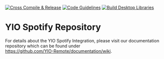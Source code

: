 [![Cross Compile & Release](https://github.com/YIO-Remote/integration.spotify/workflows/Cross%20Compile%20&%20Release/badge.svg)](https://github.com/YIO-Remote/integration.spotify/actions?query=workflow%3A%22Cross+Compile+%26+Release%22)
[![Code Guidelines](https://github.com/YIO-Remote/integration.spotify/workflows/Code%20Guidelines/badge.svg)](https://github.com/YIO-Remote/integration.spotify/actions?query=workflow%3A%22Code+Guidelines%22)
[![Build Desktop Libraries](https://github.com/YIO-Remote/integration.spotify/workflows/Build%20Desktop%20Libraries/badge.svg)](https://github.com/YIO-Remote/integration.spotify/actions?query=workflow%3A%22Build+Desktop+Libraries%22)

# YIO Spotify Repository

For details about the YIO Spotify Integration, please visit our documentation repository which can be found under  
<https://github.com/YIO-Remote/documentation/wiki>.
